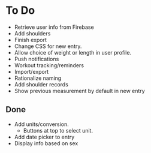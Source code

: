 To Do
=====

* Retrieve user info from Firebase
* Add shoulders
* Finish export
* Change CSS for new entry.
* Allow choice of weight or length in user profile.
* Push notifications
* Workout tracking/reminders
* Import/export
* Rationalize naming
* Add shoulder records
* Show previous measurement by default in new entry

Done
----
* Add units/conversion.
  * Buttons at top to select unit.
* Add date picker to entry
* Display info based on sex
